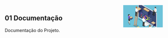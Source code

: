 <img src="/zImagens/docs.jpg" align="right" width="25%" height="25%"/>

## 01 Documentação
Documentação do Projeto.
